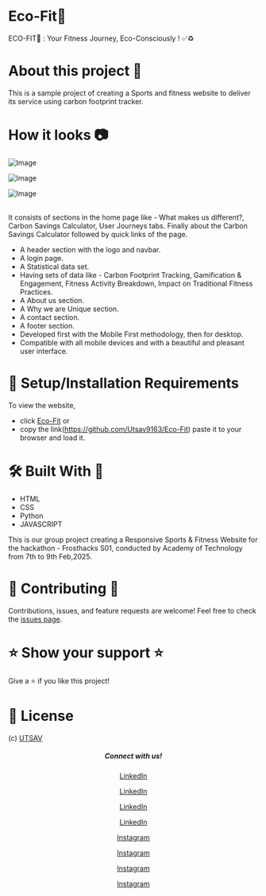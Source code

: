 # Eco-Fit🌱

ECO-FIT🌱 : Your Fitness Journey, Eco-Consciously ! ✅♻️

# About this project 🚀
This is a sample project of creating a Sports and fitness website to deliver its service using carbon footprint tracker.

# How it looks 📷

![Image](https://github.com/user-attachments/assets/e24518c5-ce2b-4605-ae56-63537bdf5c41)

![Image](https://github.com/user-attachments/assets/3fa3c17e-a899-4799-aff2-04a57e93184c)

![Image](https://github.com/user-attachments/assets/15faecea-4eaf-48c5-9b67-1cc351e2035c)

<br>
It consists of sections in the home page like - What makes us different?, Carbon Savings Calculator, User Journeys tabs. Finally about the Carbon Savings Calculator followed by quick links of the page.

* A header section with the logo and navbar.
* A login page.
* A Statistical data set.
* Having sets of data like - Carbon Footprint Tracking, Gamification & Engagement, Fitness Activity Breakdown, Impact on Traditional Fitness Practices.
* A About us section.
* A Why we are Unique section.
* A contact section.
* A footer section.
* Developed first with the Mobile First methodology, then for desktop.
* Compatible with all mobile devices and with a beautiful and pleasant user interface.

 


# 🚀 Setup/Installation Requirements

To view the website, 
* click [Eco-Fit](https://d9rcwfrwbqgvj.cloudfront.net/index.html)
or 
* copy the link(https://github.com/Utsav9163/Eco-Fit) paste it to your browser and load it.  

# 🛠 Built With 💚

* HTML
* CSS
* Python
* JAVASCRIPT

This is our group project creating a Responsive Sports & Fitness Website for the hackathon - Frosthacks S01, conducted by Academy of Technology from 7th to 9th Feb,2025.

# 🤝 Contributing 🤝

Contributions, issues, and feature requests are welcome! Feel free to check the [issues page](/issues).

# ⭐️ Show your support ⭐

Give a ⭐️ if you like this project!


# 📝 License
(c) [UTSAV](https://github.com/Utsav9163/Eco-Fit)

<h5 align="center">Connect with us!</h5>

  <p align="center">
    <a href="https://www.linkedin.com/in/utsav-kumar-gupta-3986a228a" target="_blank">LinkedIn</a>
  </p>
 <p align="center">
    <a href="https://www.linkedin.com/in/sumit--chatterjee?utm_source=share&utm_campaign=share_via&utm_content=profile&utm_medium=android_app" target="_blank">LinkedIn</a>
  </p>
   <p align="center">
    <a href="https://www.linkedin.com/in/sumit-bhagat-a941762b4/" target="_blank">LinkedIn</a>
  </p>
   <p align="center">
    <a href="https://www.linkedin.com/in/animesh-chandra-925404203?utm_source=share&utm_campaign=share_via&utm_content=profile&utm_medium=android_app" target="_blank">LinkedIn</a>
  </p>
   <p align="center">
    <a href="https://www.instagram.com/___.unconscious.___" target="_blank">Instagram</a>
  </p>
     <p align="center">
    <a href="https://www.instagram.com/sumit__chatterjee?igsh=MWw3dXJhNmZsaGdxZQ==" target="_blank">Instagram</a>
  </p>
     <p align="center">
    <a href="https://www.instagram.com/sumit_bhagat_2004/" target="_blank">Instagram</a>
  </p>
     <p align="center">
    <a href="" target="_blank">Instagram</a>
  </p>
